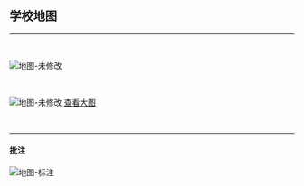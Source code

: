 ## 学校地图

---

<br>


![地图-未修改](http://39.106.85.24:8999/images/map.png)

<!-- <u>[查看大图](http://39.106.85.24:8999/images/map.png)</u> -->

<br>

![地图-未修改](http://39.106.85.24:8999/images/map1.jpg)
<u>[查看大图](http://39.106.85.24:8999/images/map1-big.jpg)</u>

<br>

---

#### 批注

![地图-标注](http://39.106.85.24:8999/images/map-small.png)

<!-- <u>[查看大图](http://39.106.85.24:8999/images/map1.png)</u> -->

<br>